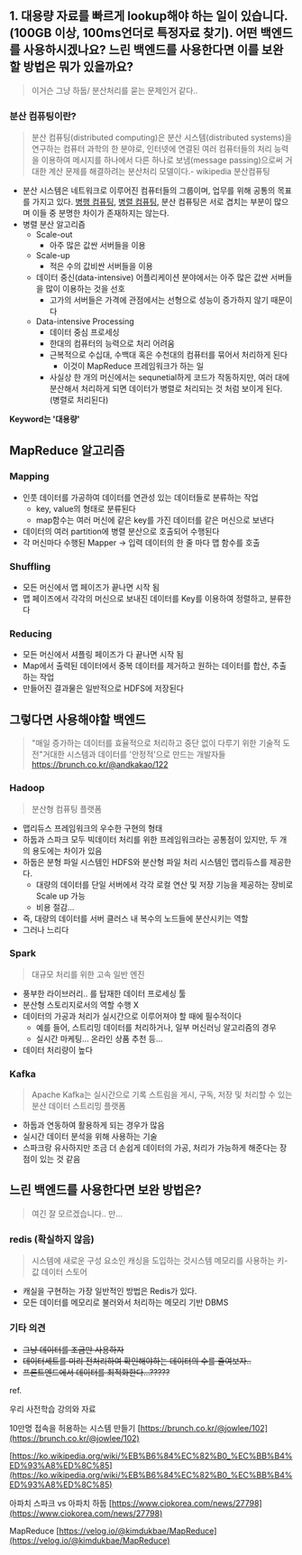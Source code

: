 ## **1. 대용량 자료를 빠르게 lookup해야 하는 일이 있습니다. (100GB 이상, 100ms언더로 특정자료 찾기). 어떤 백엔드를 사용하시겠나요? 느린 백엔드를 사용한다면 이를 보완할 방법은 뭐가 있을까요?**

> 이거슨 그냥 하둡/ 분산처리를 묻는 문제인거 같다..

### **분산 컴퓨팅이란?**

> 분산 컴퓨팅(distributed computing)은 분산 시스템(distributed systems)을 연구하는 컴퓨터 과학의 한 분야로, 인터넷에 연결된 여러 컴퓨터들의 처리 능력을 이용하여 메시지를 하나에서 다른 하나로 보냄(message passing)으로써 거대한 계산 문제를 해결하려는 분산처리 모델이다.- wikipedia 분산컴퓨팅

- 분산 시스템은 네트워크로 이루어진 컴퓨터들의 그룹이며, 업무를 위해 공통의 목표를 가지고 있다. [병행 컴퓨팅](https://ko.wikipedia.org/wiki/%EB%B3%91%ED%96%89_%EC%BB%B4%ED%93%A8%ED%8C%85), [병렬 컴퓨팅](https://ko.wikipedia.org/wiki/%EB%B3%91%EB%A0%AC_%EC%BB%B4%ED%93%A8%ED%8C%85), 분산 컴퓨팅은 서로 겹치는 부분이 많으며 이들 중 분명한 차이가 존재하지는 않는다.
- 병렬 분산 알고리즘
    - Scale-out
        - 아주 많은 값싼 서버들을 이용
    - Scale-up
        - 적은 수의 값비싼 서버들을 이용
    - 데이터 중신(data-intensive) 어플리케이션 분야에서는 아주 많은 값싼 서버들을 많이 이용하는 것을 선호
        - 고가의 서버들은 가격에 관점에서는 선형으로 성능이 증가하지 않기 때문이다
    - Data-intensive Processing
        - 데이터 중심 프로세싱
        - 한대의 컴퓨터의 능력으로 처리 어려움
        - 근복적으로 수십대, 수백대 혹은 수천대의 컴퓨터를 묶어서 처리하게 된다
            - 이것이 MapReduce 프레임워크가 하는 일
        - 사실상 한 개의 머신에서는 sequnetial하게 코드가 작동하지만, 여러 대에 분산해서 처리하게 되면
        데이터가 병렬로 처리되는 것 처럼 보이게 된다. (병렬로 처리된다)

**Keyword는 '대용량'**

## **MapReduce 알고리즘**

### **Mapping**

- 인풋 데이터를 가공하여 데이터를 연관성 있는 데이터들로 분류하는 작업
    - key, value의 형태로 분류된다
    - map함수는 여러 머신에 같은 key를 가진 데이터를 같은 머신으로 보낸다
- 데이터의 여러 partition에 병렬 분산으로 호출되어 수행된다
- 각 머신마다 수행된 Mapper -> 입력 데이터의 한 줄 마다 맵 함수를 호출

### **Shuffling**

- 모든 머신에서 맵 페이즈가 끝나면 시작 됨
- 맵 페이즈에서 각각의 머신으로 보내진 데이터를 Key를 이용하여 정렬하고, 뷴류한다

### **Reducing**

- 모든 머신에서 셔플링 페이즈가 다 끝나면 시작 됨
- Map에서 출력된 데이터에서 중복 데이터를 제거하고 원하는 데이터를 합산, 추출하는 작업
- 만들어진 결과물은 일반적으로 HDFS에 저장된다

## **그렇다면 사용해야할 백엔드**

> "매일 증가하는 데이터를 효율적으로 처리하고 중단 없이 다루기 위한 기술적 도전"거대한 시스템과 데이터를 '안정적'으로 만드는 개발자들 https://brunch.co.kr/@andkakao/122

### **Hadoop**

> 분산형 컴퓨팅 플랫폼

- 맵리듀스 프레임워크의 우수한 구현의 형태
- 하둡과 스파크 모두 빅데이터 처리를 위한 프레임워크라는 공통점이 있지만, 두 개의 용도에는 차이가 있음
- 하둡은 분형 파일 시스템인 HDFS와 분산형 파일 처리 시스템인 맵리듀스를 제공한다.
    - 대량의 데이터를 단일 서버에서 각각 로컬 연산 및 저장 기능을 제공하는 장비로 Scale up 가능
    - 비용 절감...
- 즉, 대량의 데이터를 서버 클러스 내 복수의 노드들에 분산시키는 역할
- 그러나 느리다

### **Spark**

> 대규모 처리를 위한 고속 일반 엔진

- 풍부한 라이브러리.. 를 탑재한 데이터 프로세싱 툴
- 분산형 스토리지로서의 역할 수행 X
- 데이터의 가공과 처리가 실시간으로 이루어져야 할 때에 필수적이다
    - 예를 들어, 스트리밍 데이터를 처리하거나, 일부 머신러닝 알고리즘의 경우
    - 실시간 마케팅... 온라인 상품 추천 등...
- 데이터 처리량이 높다

### **Kafka**

> Apache Kafka는 실시간으로 기록 스트림을 게시, 구독, 저장 및 처리할 수 있는 분산 데이터 스트리밍 플랫폼

- 하둡과 연동하여 활용하게 되는 경우가 많음
- 실시간 데이터 분석을 위해 사용하는 기술
- 스파크랑 유사하지만 조금 더 손쉽게 데이터의 가공, 처리가 가능하게 해준다는 장점이 있는 것 같음

## **느린 백엔드를 사용한다면 보완 방법은?**

> 여긴 잘 모르겠습니다.. 만...

### **redis (확실하지 않음)**

> 시스템에 새로운 구성 요소인 캐싱을 도입하는 것시스템 메모리를 사용하는 키-값 데이터 스토어

- 캐실을 구현하는 가장 일반적인 방법은 Redis가 있다.
- 모든 데이터를 메모리로 불러와서 처리하는 메모리 기반 DBMS

### **기타 의견**

- ~~그냥 데이터를 조금만 사용하자~~
- ~~데이터세트를 미리 전처리하여 확인해야하는 데이터의 수를 줄여보자..~~
- ~~프론트엔드에서 데이터를 최적화한다...?????~~

ref.

우리 사전학습 강의와 자료

10만명 접속을 허용하는 시스템 만들기  [https://brunch.co.kr/@jowlee/102](https://brunch.co.kr/@jowlee/102)

[https://ko.wikipedia.org/wiki/%EB%B6%84%EC%82%B0_%EC%BB%B4%ED%93%A8%ED%8C%85](https://ko.wikipedia.org/wiki/%EB%B6%84%EC%82%B0_%EC%BB%B4%ED%93%A8%ED%8C%85)

아파치 스파크 vs 아파치 하둡 [https://www.ciokorea.com/news/27798](https://www.ciokorea.com/news/27798)

MapReduce [https://velog.io/@kimdukbae/MapReduce](https://velog.io/@kimdukbae/MapReduce)